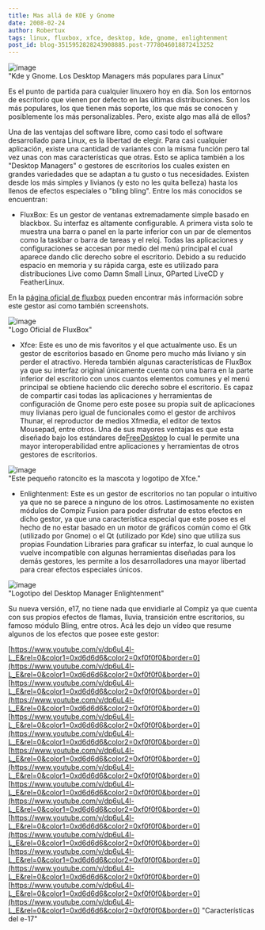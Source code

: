 ```yaml
---
title: Mas allá de KDE y Gnome
date: 2008-02-24
author: Robertux
tags: linux, fluxbox, xfce, desktop, kde, gnome, enlightenment
post_id: blog-3515952828243908885.post-7778046018872413252
---
```


![image](https://bp0.blogger.com/_jH77WNrMVRA/R8Ee2Hl5lrI/AAAAAAAAAj8/-1xpd6M6vwk/s320/tuxkdegnome.jpg)    
"Kde y Gnome. Los Desktop
Managers más populares para Linux"

Es el punto de partida para cualquier linuxero hoy en día. Son los entornos de escritorio que vienen por defecto en las últimas distribuciones. Son los más populares, los que tienen más soporte, los que más se conocen y posiblemente los más personalizables. Pero, existe algo mas allá de ellos?

Una de las ventajas del software libre, como casi todo el software desarrollado para Linux, es la libertad de elegir. Para casi cualquier aplicación, existe una cantidad de variantes con la misma función pero tal vez unas con mas características que otras. Esto se aplica también a los "Desktop Managers" o gestores de escritorios los cuales existen en grandes variedades que se adaptan a tu gusto o tus necesidades. Existen desde los más simples y livianos (y esto no les quita belleza) hasta los llenos de efectos especiales o "bling bling". Entre los más conocidos se encuentran:

- FluxBox: Es un gestor de ventanas extremadamente simple basado en blackbox. Su interfaz es altamente configurable. A primera vista solo te muestra una barra o panel en la parte inferior con un par de elementos como la taskbar o barra de tareas y el reloj. Todas las aplicaciones y configuraciones se accesan por medio del menú principal el cual aparece dando clic derecho sobre el escritorio.
Debido a su reducido espacio en memoria y su rápida carga, este es utilizado para distribuciones Live como Damn Small Linux, GParted LiveCD y FeatherLinux.

En la [página oficial de fluxbox](https://fluxbox.sourceforge.net/) pueden encontrar más información sobre este gestor así como también screenshots.

![image](https://bp1.blogger.com/_jH77WNrMVRA/R8EjZXl5lsI/AAAAAAAAAkE/W3iLsCmn1Us/s320/20060809111122%21Fluxbox-logo.png)    
"Logo Oficial de
FluxBox"

- Xfce: Este es uno de mis favoritos y el que actualmente uso. Es un gestor de escritorios basado en Gnome pero mucho más liviano y sin perder el atractivo. Hereda también algunas características de FluxBox ya que su interfaz original únicamente cuenta con una barra en la parte inferior del escritorio con unos cuantos elementos comunes y el menú principal se obtiene haciendo clic derecho sobre el escritorio.
Es capaz de compartir casi todas las aplicaciones y herramientas de configuración de Gnome pero este posee su propia suit de aplicaciones muy livianas pero igual de funcionales como el gestor de archivos Thunar, el reproductor de medios Xfmedia, el editor de textos Mousepad, entre otros. Una de sus mayores ventajas es que esta diseñado bajo los estándares de[FreeDesktop](https://www.freedesktop.org/wiki/) lo cual le permite una mayor interoperabilidad entre aplicaciones y herramientas de otros gestores de escritorios.

![image](https://bp0.blogger.com/_jH77WNrMVRA/R8Em1Hl5ltI/AAAAAAAAAkM/2FZhUdkaPxc/s320/xfce4logo-scaled.png)    
"Este pequeño ratoncito es
la mascota y logotipo de Xfce."

- Enlightenment: Este es un gestor de escritorios no tan popular o intuitivo ya que no se parece a ninguno de los otros. Lastimosamente no existen módulos de Compiz Fusion para poder disfrutar de estos efectos en dicho gestor, ya que una característica especial que este posee es el hecho de no estar basado en un motor de gráficos común como el Gtk (utilizado por Gnome) o el Qt (utilizado por Kde) sino que utiliza sus propias Foundation Libraries para graficar su interfaz, lo cual aunque lo vuelve incompatible con algunas herramientas diseñadas para los demás gestores, les permite a los desarrolladores una mayor libertad para crear efectos especiales únicos.

![image](https://bp0.blogger.com/_jH77WNrMVRA/R8EwWHl5lvI/AAAAAAAAAkc/Ugtl2yBRx2w/s320/logo-e_3d_bitmap.png)    
"Logotipo del Desktop Manager Enlightenment"

Su nueva versión, e17, no tiene nada que envidiarle al Compiz ya que cuenta con sus propios efectos de flamas, lluvia, transición entre escritorios, su famoso módulo Bling, entre otros. Acá les dejo un vídeo que resume algunos de los efectos que posee este gestor:

[https://www.youtube.com/v/dp6uL4l-L_E&rel=0&color1=0xd6d6d6&color2=0xf0f0f0&border=0](https://www.youtube.com/v/dp6uL4l-L_E&rel=0&color1=0xd6d6d6&color2=0xf0f0f0&border=0) [https://www.youtube.com/v/dp6uL4l-L_E&rel=0&color1=0xd6d6d6&color2=0xf0f0f0&border=0](https://www.youtube.com/v/dp6uL4l-L_E&rel=0&color1=0xd6d6d6&color2=0xf0f0f0&border=0) [https://www.youtube.com/v/dp6uL4l-L_E&rel=0&color1=0xd6d6d6&color2=0xf0f0f0&border=0](https://www.youtube.com/v/dp6uL4l-L_E&rel=0&color1=0xd6d6d6&color2=0xf0f0f0&border=0) [https://www.youtube.com/v/dp6uL4l-L_E&rel=0&color1=0xd6d6d6&color2=0xf0f0f0&border=0](https://www.youtube.com/v/dp6uL4l-L_E&rel=0&color1=0xd6d6d6&color2=0xf0f0f0&border=0) [https://www.youtube.com/v/dp6uL4l-L_E&rel=0&color1=0xd6d6d6&color2=0xf0f0f0&border=0](https://www.youtube.com/v/dp6uL4l-L_E&rel=0&color1=0xd6d6d6&color2=0xf0f0f0&border=0) [https://www.youtube.com/v/dp6uL4l-L_E&rel=0&color1=0xd6d6d6&color2=0xf0f0f0&border=0](https://www.youtube.com/v/dp6uL4l-L_E&rel=0&color1=0xd6d6d6&color2=0xf0f0f0&border=0) [https://www.youtube.com/v/dp6uL4l-L_E&rel=0&color1=0xd6d6d6&color2=0xf0f0f0&border=0](https://www.youtube.com/v/dp6uL4l-L_E&rel=0&color1=0xd6d6d6&color2=0xf0f0f0&border=0) [https://www.youtube.com/v/dp6uL4l-L_E&rel=0&color1=0xd6d6d6&color2=0xf0f0f0&border=0](https://www.youtube.com/v/dp6uL4l-L_E&rel=0&color1=0xd6d6d6&color2=0xf0f0f0&border=0)
"Características del e-17"